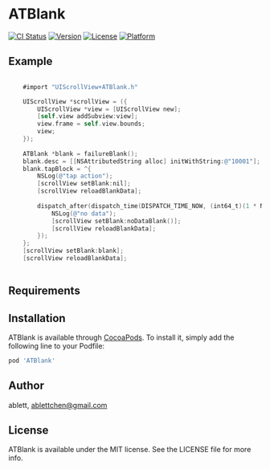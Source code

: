 # ATBlank

[![CI Status](https://img.shields.io/travis/ablett/ATBlank.svg?style=flat)](https://travis-ci.org/ablett/ATBlank)
[![Version](https://img.shields.io/cocoapods/v/ATBlank.svg?style=flat)](https://cocoapods.org/pods/ATBlank)
[![License](https://img.shields.io/cocoapods/l/ATBlank.svg?style=flat)](https://cocoapods.org/pods/ATBlank)
[![Platform](https://img.shields.io/cocoapods/p/ATBlank.svg?style=flat)](https://cocoapods.org/pods/ATBlank)

## Example

```objectiveC

    #import "UIScrollView+ATBlank.h"

    UIScrollView *scrollView = ({
        UIScrollView *view = [UIScrollView new];
        [self.view addSubview:view];
        view.frame = self.view.bounds;
        view;
    });
    
    ATBlank *blank = failureBlank();
    blank.desc = [[NSAttributedString alloc] initWithString:@"10001"];
    blank.tapBlock = ^{
        NSLog(@"tap action");
        [scrollView setBlank:nil];
        [scrollView reloadBlankData];
        
        dispatch_after(dispatch_time(DISPATCH_TIME_NOW, (int64_t)(1 * NSEC_PER_SEC)), dispatch_get_main_queue(), ^{
            NSLog(@"no data");
            [scrollView setBlank:noDataBlank()];
            [scrollView reloadBlankData];
        });
    };
    [scrollView setBlank:blank];
    [scrollView reloadBlankData];
    
```

## Requirements

## Installation

ATBlank is available through [CocoaPods](https://cocoapods.org). To install
it, simply add the following line to your Podfile:

```ruby
pod 'ATBlank'
```

## Author

ablett, ablettchen@gmail.com

## License

ATBlank is available under the MIT license. See the LICENSE file for more info.
